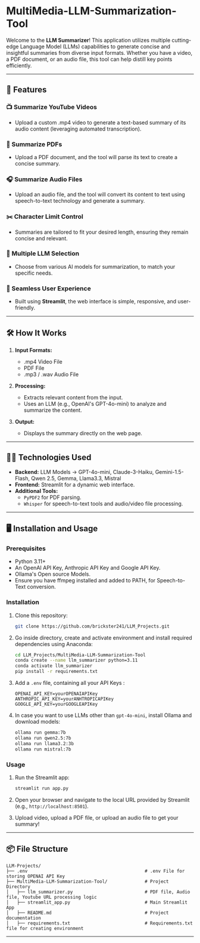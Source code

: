 # MultiMedia-LLM-Summarization-Tool

Welcome to the **LLM Summarizer**! This application utilizes multiple cutting-edge Language Model (LLMs) capabilities to generate concise and insightful summaries from diverse input formats. Whether you have a video, a PDF document, or an audio file, this tool can help distill key points efficiently.

---

## 🚀 Features

### 📺 Summarize YouTube Videos
- Upload a custom .mp4 video to generate a text-based summary of its audio content (leveraging automated transcription).

### 📄 Summarize PDFs
- Upload a PDF document, and the tool will parse its text to create a concise summary.

### 🎧 Summarize Audio Files
- Upload an audio file, and the tool will convert its content to text using speech-to-text technology and generate a summary.

### ✂️ Character Limit Control
- Summaries are tailored to fit your desired length, ensuring they remain concise and relevant.

### 🤖 Multiple LLM Selection
- Choose from various AI models for summarization, to match your specific needs.

### 🌈 Seamless User Experience
- Built using **Streamlit**, the web interface is simple, responsive, and user-friendly.

---

## 🛠️ How It Works

1. **Input Formats:**
   - .mp4 Video File
   - PDF File
   - .mp3 / .wav Audio File

2. **Processing:**
   - Extracts relevant content from the input.
   - Uses an LLM (e.g., OpenAI's GPT-4o-mini) to analyze and summarize the content.

3. **Output:**
   - Displays the summary directly on the web page.

---

## 🧑‍💻 Technologies Used

- **Backend:** LLM Models ->  GPT-4o-mini, Claude-3-Haiku, Gemini-1.5-Flash, Qwen 2.5, Gemma, Llama3.3, Mistral
- **Frontend:** Streamlit for a dynamic web interface.
- **Additional Tools:**
  - `PyPDF2` for PDF parsing.
  - `Whisper` for speech-to-text tools and audio/video file processing.

---

## 🖥️ Installation and Usage

### Prerequisites
- Python 3.11+
- An OpenAI API Key, Anthropic API Key and Google API Key.
- Ollama's Open source Models.
- Ensure you have ffmpeg installed and added to PATH, for Speech-to-Text conversion.

### Installation

1. Clone this repository:
   ```bash
   git clone https://github.com/brickster241/LLM_Projects.git
   ```

2. Go inside directory, create and activate environment and install required dependencies using Anaconda:
   ```bash
   cd LLM_Projects/MultiMedia-LLM-Summarization-Tool
   conda create --name llm_summarizer python=3.11
   conda activate llm_summarizer
   pip install -r requirements.txt
   ```

3. Add a `.env` file, containing all your API Keys : 
   ```code
   OPENAI_API_KEY=yourOPENAIAPIKey
   ANTHROPIC_API_KEY=yourANHTROPICAPIKey
   GOOGLE_API_KEY=yourGOOGLEAPIKey
   ```

4. In case you want to use LLMs other than `gpt-4o-mini`, install Ollama and download models: 
   ```bash
   ollama run gemma:7b
   ollama run qwen2.5:7b
   ollama run llama3.2:3b
   ollama run mistral:7b
   ```

### Usage

1. Run the Streamlit app:
   ```bash
   streamlit run app.py
   ```

2. Open your browser and navigate to the local URL provided by Streamlit (e.g., `http://localhost:8501`).

3. Upload video, upload a PDF file, or upload an audio file to get your summary!

---

## 📦 File Structure

```plaintext
LLM-Projects/
├── .env                                            # .env File for storing OPENAI API Key
├── MultiMedia-LLM-Summarization-Tool/              # Project Directory
│   ├── llm_summarizer.py                           # PDF file, Audio file, Youtube URL processing logic
│   ├── streamlit_app.py                            # Main Streamlit App
│   ├── README.md                                   # Project documentation
│   ├── requirements.txt                            # Requirements.txt file for creating environment
```

---
